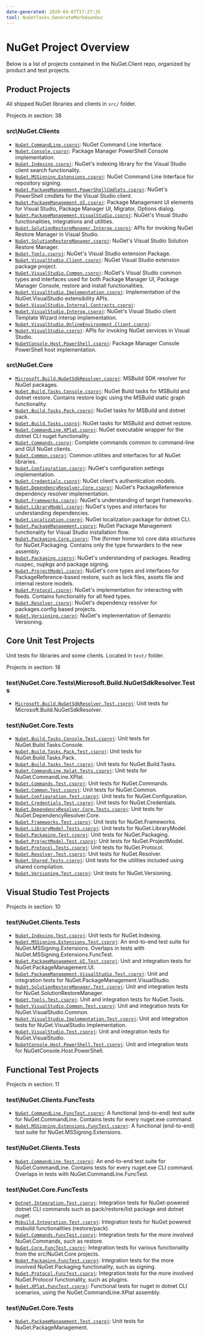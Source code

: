 ```yaml
---
date-generated: 2020-04-07T17:27:35
tool: NuGetTasks.GenerateMarkdownDoc
---
```



# NuGet Project Overview

Below is a list of projects contained in the NuGet.Client repo, organized by product and test projects.

## Product Projects

All shipped NuGet libraries and clients in `src/` folder.

Projects in section: 38

### src\NuGet.Clients

- [`NuGet.CommandLine.csproj`](../src/NuGet.Clients/NuGet.CommandLine/NuGet.CommandLine.csproj): NuGet Command Line Interface.
- [`NuGet.Console.csproj`](../src/NuGet.Clients/NuGet.Console/NuGet.Console.csproj): Package Manager PowerShell Console implementation.
- [`NuGet.Indexing.csproj`](../src/NuGet.Clients/NuGet.Indexing/NuGet.Indexing.csproj): NuGet's indexing library for the Visual Studio client search functionality.
- [`NuGet.MSSigning.Extensions.csproj`](../src/NuGet.Clients/NuGet.MSSigning.Extensions/NuGet.MSSigning.Extensions.csproj): NuGet Command Line Interface for repository signing.
- [`NuGet.PackageManagement.PowerShellCmdlets.csproj`](../src/NuGet.Clients/NuGet.PackageManagement.PowerShellCmdlets/NuGet.PackageManagement.PowerShellCmdlets.csproj): NuGet's PowerShell cmdlets for the Visual Studio client.
- [`NuGet.PackageManagement.UI.csproj`](../src/NuGet.Clients/NuGet.PackageManagement.UI/NuGet.PackageManagement.UI.csproj): Package Management UI elements for Visual Studio, Package Manager UI, Migrator, Options dialog.
- [`NuGet.PackageManagement.VisualStudio.csproj`](../src/NuGet.Clients/NuGet.PackageManagement.VisualStudio/NuGet.PackageManagement.VisualStudio.csproj): NuGet's Visual Studio functionalities, integrations and utilities.
- [`NuGet.SolutionRestoreManager.Interop.csproj`](../src/NuGet.Clients/NuGet.SolutionRestoreManager.Interop/NuGet.SolutionRestoreManager.Interop.csproj): APIs for invoking NuGet Restore Manager in Visual Studio.
- [`NuGet.SolutionRestoreManager.csproj`](../src/NuGet.Clients/NuGet.SolutionRestoreManager/NuGet.SolutionRestoreManager.csproj): NuGet's Visual Studio Solution Restore Manager.
- [`NuGet.Tools.csproj`](../src/NuGet.Clients/NuGet.Tools/NuGet.Tools.csproj): NuGet's Visual Studio extension Package.
- [`NuGet.VisualStudio.Client.csproj`](../src/NuGet.Clients/NuGet.VisualStudio.Client/NuGet.VisualStudio.Client.csproj): NuGet Visual Studio extension package project.
- [`NuGet.VisualStudio.Common.csproj`](../src/NuGet.Clients/NuGet.VisualStudio.Common/NuGet.VisualStudio.Common.csproj): NuGet's Visual Studio common types and interfaces used for both Package Manager UI, Package Manager Console, restore and install functionalities.
- [`NuGet.VisualStudio.Implementation.csproj`](../src/NuGet.Clients/NuGet.VisualStudio.Implementation/NuGet.VisualStudio.Implementation.csproj): Implementation of the NuGet.VisualStudio extensibility APIs.
- [`NuGet.VisualStudio.Internal.Contracts.csproj`](../src/NuGet.Clients/NuGet.VisualStudio.Internal.Contracts/NuGet.VisualStudio.Internal.Contracts.csproj): 
- [`NuGet.VisualStudio.Interop.csproj`](../src/NuGet.Clients/NuGet.VisualStudio.Interop/NuGet.VisualStudio.Interop.csproj): NuGet's Visual Studio client Template Wizard interop implementation.
- [`NuGet.VisualStudio.OnlineEnvironment.Client.csproj`](../src/NuGet.Clients/NuGet.VisualStudio.OnlineEnvironment.Client/NuGet.VisualStudio.OnlineEnvironment.Client.csproj): 
- [`NuGet.VisualStudio.csproj`](../src/NuGet.Clients/NuGet.VisualStudio/NuGet.VisualStudio.csproj): APIs for invoking NuGet services in Visual Studio.
- [`NuGetConsole.Host.PowerShell.csproj`](../src/NuGet.Clients/NuGetConsole.Host.PowerShell/NuGetConsole.Host.PowerShell.csproj): Package Manager Console PowerShell host implementation.

### src\NuGet.Core

- [`Microsoft.Build.NuGetSdkResolver.csproj`](../src/NuGet.Core/Microsoft.Build.NuGetSdkResolver/Microsoft.Build.NuGetSdkResolver.csproj): MSBuild SDK resolver for NuGet packages.
- [`NuGet.Build.Tasks.Console.csproj`](../src/NuGet.Core/NuGet.Build.Tasks.Console/NuGet.Build.Tasks.Console.csproj): NuGet Build tasks for MSBuild and dotnet restore. Contains restore logic using the MSBuild static graph functionality.
- [`NuGet.Build.Tasks.Pack.csproj`](../src/NuGet.Core/NuGet.Build.Tasks.Pack/NuGet.Build.Tasks.Pack.csproj): NuGet tasks for MSBuild and dotnet pack.
- [`NuGet.Build.Tasks.csproj`](../src/NuGet.Core/NuGet.Build.Tasks/NuGet.Build.Tasks.csproj): NuGet tasks for MSBuild and dotnet restore.
- [`NuGet.CommandLine.XPlat.csproj`](../src/NuGet.Core/NuGet.CommandLine.XPlat/NuGet.CommandLine.XPlat.csproj): NuGet executable wrapper for the dotnet CLI nuget functionality.
- [`NuGet.Commands.csproj`](../src/NuGet.Core/NuGet.Commands/NuGet.Commands.csproj): Complete commands common to command-line and GUI NuGet clients.
- [`NuGet.Common.csproj`](../src/NuGet.Core/NuGet.Common/NuGet.Common.csproj): Common utilities and interfaces for all NuGet libraries.
- [`NuGet.Configuration.csproj`](../src/NuGet.Core/NuGet.Configuration/NuGet.Configuration.csproj): NuGet's configuration settings implementation.
- [`NuGet.Credentials.csproj`](../src/NuGet.Core/NuGet.Credentials/NuGet.Credentials.csproj): NuGet client's authentication models.
- [`NuGet.DependencyResolver.Core.csproj`](../src/NuGet.Core/NuGet.DependencyResolver.Core/NuGet.DependencyResolver.Core.csproj): NuGet's PackageReference dependency resolver implementation.
- [`NuGet.Frameworks.csproj`](../src/NuGet.Core/NuGet.Frameworks/NuGet.Frameworks.csproj): NuGet's understanding of target frameworks.
- [`NuGet.LibraryModel.csproj`](../src/NuGet.Core/NuGet.LibraryModel/NuGet.LibraryModel.csproj): NuGet's types and interfaces for understanding dependencies.
- [`NuGet.Localization.csproj`](../src/NuGet.Core/NuGet.Localization/NuGet.Localization.csproj): NuGet localization package for dotnet CLI.
- [`NuGet.PackageManagement.csproj`](../src/NuGet.Core/NuGet.PackageManagement/NuGet.PackageManagement.csproj): NuGet Package Management functionality for Visual Studio installation flow.
- [`NuGet.Packaging.Core.csproj`](../src/NuGet.Core/NuGet.Packaging.Core/NuGet.Packaging.Core.csproj): The (former home to) core data structures for NuGet.Packaging. Contains only the type forwarders to the new assembly.
- [`NuGet.Packaging.csproj`](../src/NuGet.Core/NuGet.Packaging/NuGet.Packaging.csproj): NuGet's understanding of packages. Reading nuspec, nupkgs and package signing.
- [`NuGet.ProjectModel.csproj`](../src/NuGet.Core/NuGet.ProjectModel/NuGet.ProjectModel.csproj): NuGet's core types and interfaces for PackageReference-based restore, such as lock files, assets file and internal restore models.
- [`NuGet.Protocol.csproj`](../src/NuGet.Core/NuGet.Protocol/NuGet.Protocol.csproj): NuGet's implementation for interacting with feeds. Contains functionality for all feed types.
- [`NuGet.Resolver.csproj`](../src/NuGet.Core/NuGet.Resolver/NuGet.Resolver.csproj): NuGet's dependency resolver for packages.config based projects.
- [`NuGet.Versioning.csproj`](../src/NuGet.Core/NuGet.Versioning/NuGet.Versioning.csproj): NuGet's implementation of Semantic Versioning.


## Core Unit Test Projects

Unit tests for libraries and some clients. Located in `test/` folder.

Projects in section: 18

### test\NuGet.Core.Tests\Microsoft.Build.NuGetSdkResolver.Tests

- [`Microsoft.Build.NuGetSdkResolver.Test.csproj`](../test/NuGet.Core.Tests/Microsoft.Build.NuGetSdkResolver.Tests/Microsoft.Build.NuGetSdkResolver.Test.csproj): Unit tests for Microsoft.Build.NuGetSdkResolver.

### test\NuGet.Core.Tests

- [`NuGet.Build.Tasks.Console.Test.csproj`](../test/NuGet.Core.Tests/NuGet.Build.Tasks.Console.Test/NuGet.Build.Tasks.Console.Test.csproj): Unit tests for NuGet.Build.Tasks.Console.
- [`NuGet.Build.Tasks.Pack.Test.csproj`](../test/NuGet.Core.Tests/NuGet.Build.Tasks.Pack.Test/NuGet.Build.Tasks.Pack.Test.csproj): Unit tests for NuGet.Build.Tasks.Pack.
- [`NuGet.Build.Tasks.Test.csproj`](../test/NuGet.Core.Tests/NuGet.Build.Tasks.Test/NuGet.Build.Tasks.Test.csproj): Unit tests for NuGet.Build.Tasks.
- [`NuGet.CommandLine.Xplat.Tests.csproj`](../test/NuGet.Core.Tests/NuGet.CommandLine.Xplat.Tests/NuGet.CommandLine.Xplat.Tests.csproj): Unit tests for NuGet.CommandLine.XPlat.
- [`NuGet.Commands.Test.csproj`](../test/NuGet.Core.Tests/NuGet.Commands.Test/NuGet.Commands.Test.csproj): Unit tests for NuGet.Commands.
- [`NuGet.Common.Test.csproj`](../test/NuGet.Core.Tests/NuGet.Common.Test/NuGet.Common.Test.csproj): Unit tests for NuGet.Common.
- [`NuGet.Configuration.Test.csproj`](../test/NuGet.Core.Tests/NuGet.Configuration.Test/NuGet.Configuration.Test.csproj): Unit tests for NuGet.Configuration.
- [`NuGet.Credentials.Test.csproj`](../test/NuGet.Core.Tests/NuGet.Credentials.Test/NuGet.Credentials.Test.csproj): Unit tests for NuGet.Credentials.
- [`NuGet.DependencyResolver.Core.Tests.csproj`](../test/NuGet.Core.Tests/NuGet.DependencyResolver.Core.Tests/NuGet.DependencyResolver.Core.Tests.csproj): Unit tests for NuGet.DependencyResolver.Core.
- [`NuGet.Frameworks.Test.csproj`](../test/NuGet.Core.Tests/NuGet.Frameworks.Test/NuGet.Frameworks.Test.csproj): Unit tests for NuGet.Frameworks.
- [`NuGet.LibraryModel.Tests.csproj`](../test/NuGet.Core.Tests/NuGet.LibraryModel.Tests/NuGet.LibraryModel.Tests.csproj): Unit tests for NuGet.LibraryModel.
- [`NuGet.Packaging.Test.csproj`](../test/NuGet.Core.Tests/NuGet.Packaging.Test/NuGet.Packaging.Test.csproj): Unit tests for NuGet.Packaging.
- [`NuGet.ProjectModel.Test.csproj`](../test/NuGet.Core.Tests/NuGet.ProjectModel.Test/NuGet.ProjectModel.Test.csproj): Unit tests for NuGet.ProjectModel.
- [`NuGet.Protocol.Tests.csproj`](../test/NuGet.Core.Tests/NuGet.Protocol.Tests/NuGet.Protocol.Tests.csproj): Unit tests for NuGet.Protocol.
- [`NuGet.Resolver.Test.csproj`](../test/NuGet.Core.Tests/NuGet.Resolver.Test/NuGet.Resolver.Test.csproj): Unit tests for NuGet.Resolver.
- [`NuGet.Shared.Tests.csproj`](../test/NuGet.Core.Tests/NuGet.Shared.Tests/NuGet.Shared.Tests.csproj): Unit tests for the utilities included using shared compilation.
- [`NuGet.Versioning.Test.csproj`](../test/NuGet.Core.Tests/NuGet.Versioning.Test/NuGet.Versioning.Test.csproj): Unit tests for NuGet.Versioning.


## Visual Studio Test Projects

Projects in section: 10

### test\NuGet.Clients.Tests

- [`NuGet.Indexing.Test.csproj`](../test/NuGet.Clients.Tests/NuGet.Indexing.Test/NuGet.Indexing.Test.csproj): Unit tests for NuGet.Indexing.
- [`NuGet.MSSigning.Extensions.Test.csproj`](../test/NuGet.Clients.Tests/NuGet.MSSigning.Extensions.Test/NuGet.MSSigning.Extensions.Test.csproj): An end-to-end test suite for NuGet.MSSigning.Extensions. Overlaps in tests with NuGet.MSSigning.Extensions.FuncTest.
- [`NuGet.PackageManagement.UI.Test.csproj`](../test/NuGet.Clients.Tests/NuGet.PackageManagement.UI.Test/NuGet.PackageManagement.UI.Test.csproj): Unit and integration tests for NuGet.PackageManagement.UI.
- [`NuGet.PackageManagement.VisualStudio.Test.csproj`](../test/NuGet.Clients.Tests/NuGet.PackageManagement.VisualStudio.Test/NuGet.PackageManagement.VisualStudio.Test.csproj): Unit and integration tests for NuGet.PackageManagement.VisualStudio.
- [`NuGet.SolutionRestoreManager.Test.csproj`](../test/NuGet.Clients.Tests/NuGet.SolutionRestoreManager.Test/NuGet.SolutionRestoreManager.Test.csproj): Unit and integration tests for NuGet.SolutionRestoreManager.
- [`NuGet.Tools.Test.csproj`](../test/NuGet.Clients.Tests/NuGet.Tools.Test/NuGet.Tools.Test.csproj): Unit and integration tests for NuGet.Tools.
- [`NuGet.VisualStudio.Common.Test.csproj`](../test/NuGet.Clients.Tests/NuGet.VisualStudio.Common.Test/NuGet.VisualStudio.Common.Test.csproj): Unit and integration tests for NuGet.VisualStudio.Common.
- [`NuGet.VisualStudio.Implementation.Test.csproj`](../test/NuGet.Clients.Tests/NuGet.VisualStudio.Implementation.Test/NuGet.VisualStudio.Implementation.Test.csproj): Unit and integration tests for NuGet.VisualStudio.Implementation.
- [`NuGet.VisualStudio.Test.csproj`](../test/NuGet.Clients.Tests/NuGet.VisualStudio.Test/NuGet.VisualStudio.Test.csproj): Unit and integration tests for NuGet.VisualStudio.
- [`NuGetConsole.Host.PowerShell.Test.csproj`](../test/NuGet.Clients.Tests/NuGetConsole.Host.PowerShell.Test/NuGetConsole.Host.PowerShell.Test.csproj): Unit and integration tests for NuGetConsole.Host.PowerShell.


## Functional Test Projects

Projects in section: 11

### test\NuGet.Clients.FuncTests

- [`NuGet.CommandLine.FuncTest.csproj`](../test/NuGet.Clients.FuncTests/NuGet.CommandLine.FuncTest/NuGet.CommandLine.FuncTest.csproj): A functional (end-to-end) test suite for NuGet.CommandLine. Contains tests for every nuget.exe command.
- [`NuGet.MSSigning.Extensions.FuncTest.csproj`](../test/NuGet.Clients.FuncTests/NuGet.MSSigning.Extensions.FuncTest/NuGet.MSSigning.Extensions.FuncTest.csproj): A functional (end-to-end) test suite for NuGet.MSSigning.Extensions.

### test\NuGet.Clients.Tests

- [`NuGet.CommandLine.Test.csproj`](../test/NuGet.Clients.Tests/NuGet.CommandLine.Test/NuGet.CommandLine.Test.csproj): An end-to-end test suite for NuGet.CommandLine. Contains tests for every nuget.exe CLI command. Overlaps in tests with NuGet.CommandLine.FuncTest.

### test\NuGet.Core.FuncTests

- [`Dotnet.Integration.Test.csproj`](../test/NuGet.Core.FuncTests/Dotnet.Integration.Test/Dotnet.Integration.Test.csproj): Integration tests for NuGet-powered dotnet CLI commands such as pack/restore/list package and dotnet nuget.
- [`Msbuild.Integration.Test.csproj`](../test/NuGet.Core.FuncTests/Msbuild.Integration.Test/Msbuild.Integration.Test.csproj): Integration tests for NuGet powered msbuild functionalities (restore/pack).
- [`NuGet.Commands.FuncTest.csproj`](../test/NuGet.Core.FuncTests/NuGet.Commands.FuncTest/NuGet.Commands.FuncTest.csproj): Integration tests for the more involved NuGet.Commands, such as restore.
- [`NuGet.Core.FuncTest.csproj`](../test/NuGet.Core.FuncTests/NuGet.Core.FuncTest/NuGet.Core.FuncTest.csproj): Integration tests for various functionality from the src/NuGet.Core projects.
- [`NuGet.Packaging.FuncTest.csproj`](../test/NuGet.Core.FuncTests/NuGet.Packaging.FuncTest/NuGet.Packaging.FuncTest.csproj): Integration tests for the more involved NuGet.Packaging functionality, such as signing.
- [`NuGet.Protocol.FuncTest.csproj`](../test/NuGet.Core.FuncTests/NuGet.Protocol.FuncTest/NuGet.Protocol.FuncTest.csproj): Integration tests for the more involved NuGet.Protocol functionality, such as plugins.
- [`NuGet.XPlat.FuncTest.csproj`](../test/NuGet.Core.FuncTests/NuGet.XPlat.FuncTest/NuGet.XPlat.FuncTest.csproj): Functional tests for nuget in dotnet CLI scenarios, using the NuGet.CommandLine.XPlat assembly.

### test\NuGet.Core.Tests

- [`NuGet.PackageManagement.Test.csproj`](../test/NuGet.Core.Tests/NuGet.PackageManagement.Test/NuGet.PackageManagement.Test.csproj): Unit tests for NuGet.PackageManagement.
